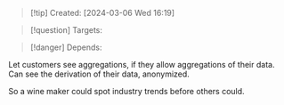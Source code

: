 
>[!tip] Created: [2024-03-06 Wed 16:19]

>[!question] Targets: 

>[!danger] Depends: 

Let customers see aggregations, if they allow aggregations of their data.
Can see the derivation of their data, anonymized.

So a wine maker could spot industry trends before others could.